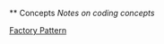 ** Concepts 
*Notes on coding concepts* 

[Factory Pattern](https://github.com/seblexis/learning/tree/master/concepts/factory_pattern)
